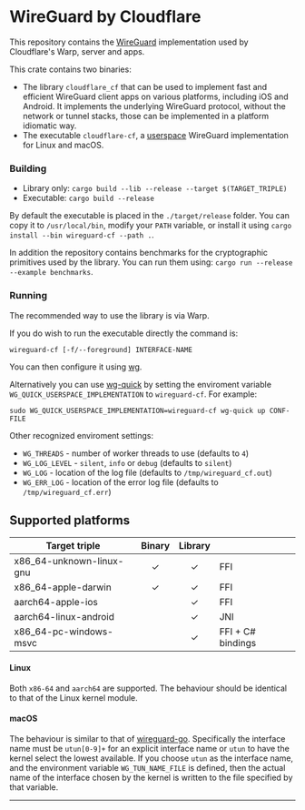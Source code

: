 # WireGuard by Cloudflare

This repository contains the [WireGuard](https://www.wireguard.com/) implementation used by Cloudflare's Warp, server and apps.

This crate contains two binaries:

* The library `cloudflare_cf` that can be used to implement fast and efficient WireGuard client apps on various platforms, including iOS and Android. It implements the underlying WireGuard protocol, without the network or tunnel stacks, those can be implemented in a platform idiomatic way.
* The executable `cloudflare-cf`, a [userspace](https://www.wireguard.com/xplatform/) WireGuard implementation for Linux and macOS.

### Building

- Library only: `cargo build --lib --release --target $(TARGET_TRIPLE)`
- Executable: `cargo build --release`

By default the executable is placed in the `./target/release` folder. You can copy it to `/usr/local/bin`, modify your `PATH` variable, or install it using `cargo install --bin wireguard-cf --path .`.

In addition the repository contains benchmarks for the cryptographic primitives used by the library. You can run them using: `cargo run --release --example benchmarks`.

### Running

The recommended way to use the library is via Warp.

If you do wish to run the executable directly the command is:

`wireguard-cf [-f/--foreground] INTERFACE-NAME`

You can then configure it using [wg](https://git.zx2c4.com/WireGuard/about/src/tools/man/wg.8).

Alternatively you can use [wg-quick](https://git.zx2c4.com/WireGuard/about/src/tools/man/wg-quick.8) by setting the enviroment variable `WG_QUICK_USERSPACE_IMPLEMENTATION` to `wireguard-cf`. For example:

`sudo WG_QUICK_USERSPACE_IMPLEMENTATION=wireguard-cf wg-quick up CONF-FILE`

Other recognized enviroment settings:

* `WG_THREADS` - number of worker threads to use (defaults to `4`)
* `WG_LOG_LEVEL` - `silent`, `info` or `debug` (defaults to `silent`)
* `WG_LOG` - location of the log file (defaults to `/tmp/wireguard_cf.out`)
* `WG_ERR_LOG` - location of the error log file (defaults to `/tmp/wireguard_cf.err`)


## Supported platforms

Target triple           |Binary|Library|                 |
------------------------|:----:|:-----:|-----------------|
x86_64-unknown-linux-gnu|  ✓   |   ✓   |FFI
x86_64-apple-darwin     |  ✓   |   ✓   |FFI
aarch64-apple-ios       |      |   ✓   |FFI
aarch64-linux-android   |      |   ✓   |JNI
x86_64-pc-windows-msvc  |      |   ✓   |FFI + C# bindings

#### Linux

Both `x86-64` and `aarch64` are supported. The behaviour should be identical to that of the Linux kernel module.

#### macOS

The behaviour is similar to that of [wireguard-go](https://git.zx2c4.com/wireguard-go/about/). Specifically the interface name must be `utun[0-9]+` for an explicit interface name or `utun` to have the kernel select the lowest available. If you choose `utun` as the interface name, and the environment variable `WG_TUN_NAME_FILE` is defined, then the actual name of the interface chosen by the kernel is written to the file specified by that variable.

---